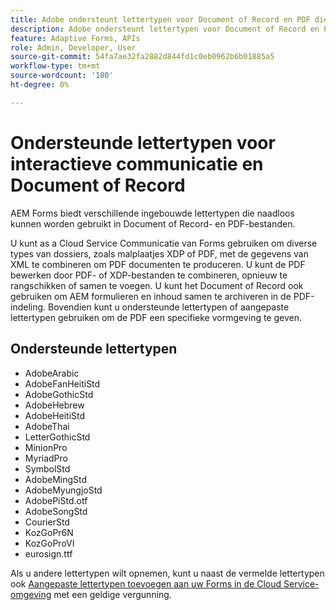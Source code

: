 ```yaml
---
title: Adobe ondersteunt lettertypen voor Document of Record en PDF die niet in het vak staan
description: Adobe ondersteunt lettertypen voor Document of Record en PDF die niet in het vak staan
feature: Adaptive Forms, APIs
role: Admin, Developer, User
source-git-commit: 54fa7ae32fa2882d844fd1c0eb0962b6b01885a5
workflow-type: tm+mt
source-wordcount: '180'
ht-degree: 0%

---
```



# Ondersteunde lettertypen voor interactieve communicatie en Document of Record

AEM Forms biedt verschillende ingebouwde lettertypen die naadloos kunnen worden gebruikt in Document of Record- en PDF-bestanden.

U kunt as a Cloud Service Communicatie van Forms gebruiken om diverse types van dossiers, zoals malplaatjes XDP of PDF, met de gegevens van XML te combineren om PDF documenten te produceren. U kunt de PDF bewerken door PDF- of XDP-bestanden te combineren, opnieuw te rangschikken of samen te voegen. U kunt het Document of Record ook gebruiken om AEM formulieren en inhoud samen te archiveren in de PDF-indeling. Bovendien kunt u ondersteunde lettertypen of aangepaste lettertypen gebruiken om de PDF een specifieke vormgeving te geven.

## Ondersteunde lettertypen

* AdobeArabic
* AdobeFanHeitiStd
* AdobeGothicStd
* AdobeHebrew
* AdobeHeitiStd
* AdobeThai
* LetterGothicStd
* MinionPro
* MyriadPro
* SymbolStd
* AdobeMingStd
* AdobeMyungjoStd
* AdobePiStd.otf
* AdobeSongStd
* CourierStd
* KozGoPr6N
* KozGoProVI
* eurosign.ttf

Als u andere lettertypen wilt opnemen, kunt u naast de vermelde lettertypen ook [Aangepaste lettertypen toevoegen aan uw Forms in de Cloud Service-omgeving](https://experienceleague.adobe.com/docs/experience-manager-cloud-service/content/forms/using-communications/use-custom-fonts.html) met een geldige vergunning.